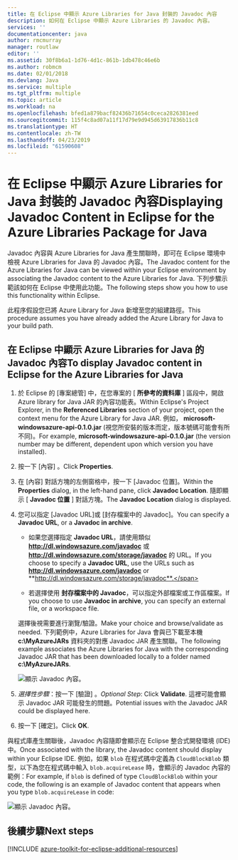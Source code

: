 ```yaml
---
title: 在 Eclipse 中顯示 Azure Libraries for Java 封裝的 Javadoc 內容
description: 如何在 Eclipse 中顯示 Azure Libraries 的 Javadoc 內容。
services: ''
documentationcenter: java
author: rmcmurray
manager: routlaw
editor: ''
ms.assetid: 30f8b6a1-1d76-4d1c-861b-1db478c46e6b
ms.author: robmcm
ms.date: 02/01/2018
ms.devlang: Java
ms.service: multiple
ms.tgt_pltfrm: multiple
ms.topic: article
ms.workload: na
ms.openlocfilehash: bfed1a879bacf82436b71654c0ceca2826381eed
ms.sourcegitcommit: 115f4c8ad07a11f17d79e9d945d63917836b11c8
ms.translationtype: HT
ms.contentlocale: zh-TW
ms.lasthandoff: 04/23/2019
ms.locfileid: "61590608"
---
```

# <a name="displaying-javadoc-content-in-eclipse-for-the-azure-libraries-package-for-java"></a><span data-ttu-id="4b48b-103">在 Eclipse 中顯示 Azure Libraries for Java 封裝的 Javadoc 內容</span><span class="sxs-lookup"><span data-stu-id="4b48b-103">Displaying Javadoc Content in Eclipse for the Azure Libraries Package for Java</span></span>

<span data-ttu-id="4b48b-104">Javadoc 內容與 Azure Libraries for Java 產生關聯時，即可在 Eclipse 環境中檢視 Azure Libraries for Java 的 Javadoc 內容。</span><span class="sxs-lookup"><span data-stu-id="4b48b-104">The Javadoc content for the Azure Libraries for Java can be viewed within your Eclipse environment by associating the Javadoc content to the Azure Libraries for Java.</span></span> <span data-ttu-id="4b48b-105">下列步驟示範該如何在 Eclipse 中使用此功能。</span><span class="sxs-lookup"><span data-stu-id="4b48b-105">The following steps show you how to use this functionality within Eclipse.</span></span>

<span data-ttu-id="4b48b-106">此程序假設您已將 Azure Library for Java 新增至您的組建路徑。</span><span class="sxs-lookup"><span data-stu-id="4b48b-106">This procedure assumes you have already added the Azure Library for Java to your build path.</span></span>

## <a name="to-display-javadoc-content-in-eclipse-for-the-azure-libraries-for-java"></a><span data-ttu-id="4b48b-107">在 Eclipse 中顯示 Azure Libraries for Java 的 Javadoc 內容</span><span class="sxs-lookup"><span data-stu-id="4b48b-107">To display Javadoc content in Eclipse for the Azure Libraries for Java</span></span>

1. <span data-ttu-id="4b48b-108">於 Eclipse 的 [專案總管] 中，在您專案的 [ **所參考的資料庫** ] 區段中，開啟 Azure library for Java JAR 的內容功能表。</span><span class="sxs-lookup"><span data-stu-id="4b48b-108">Within Eclipse's Project Explorer, in the **Referenced Libraries** section of your project, open the context menu for the Azure Library for Java JAR.</span></span> <span data-ttu-id="4b48b-109">例如， **microsoft-windowsazure-api-0.1.0.jar** (視您所安裝的版本而定，版本號碼可能會有所不同)。</span><span class="sxs-lookup"><span data-stu-id="4b48b-109">For example, **microsoft-windowsazure-api-0.1.0.jar** (the version number may be different, dependent upon which version you have installed).</span></span>

1. <span data-ttu-id="4b48b-110">按一下 [內容] 。</span><span class="sxs-lookup"><span data-stu-id="4b48b-110">Click **Properties**.</span></span>

1. <span data-ttu-id="4b48b-111">在 [內容] 對話方塊的左側窗格中，按一下 [Javadoc 位置]。</span><span class="sxs-lookup"><span data-stu-id="4b48b-111">Within the **Properties** dialog, in the left-hand pane, click **Javadoc Location**.</span></span> <span data-ttu-id="4b48b-112">隨即顯示 [ **Javadoc 位置** ] 對話方塊。</span><span class="sxs-lookup"><span data-stu-id="4b48b-112">The **Javadoc Location** dialog is displayed.</span></span>

1. <span data-ttu-id="4b48b-113">您可以指定 [Javadoc URL]或 [封存檔案中的 Javadoc]。</span><span class="sxs-lookup"><span data-stu-id="4b48b-113">You can specify a **Javadoc URL**, or a **Javadoc in archive**.</span></span>

   * <span data-ttu-id="4b48b-114">如果您選擇指定 **Javadoc URL**，請使用類似 **http://dl.windowsazure.com/javadoc** 或 **http://dl.windowsazure.com/storage/javadoc** 的 URL。</span><span class="sxs-lookup"><span data-stu-id="4b48b-114">If you choose to specify a **Javadoc URL**, use the URLs such as **http://dl.windowsazure.com/javadoc** or **http://dl.windowsazure.com/storage/javadoc**.</span></span>

   * <span data-ttu-id="4b48b-115">若選擇使用 **封存檔案中的 Javadoc**，可以指定外部檔案或工作區檔案。</span><span class="sxs-lookup"><span data-stu-id="4b48b-115">If you choose to use **Javadoc in archive**, you can specify an external file, or a workspace file.</span></span>

   <span data-ttu-id="4b48b-116">選擇後視需要進行瀏覽/驗證。</span><span class="sxs-lookup"><span data-stu-id="4b48b-116">Make your choice and browse/validate as needed.</span></span> <span data-ttu-id="4b48b-117">下列範例中，Azure Libraries for Java 會與已下載至本機 **c:\MyAzureJARs** 資料夾的對應 Javadoc JAR 產生關聯。</span><span class="sxs-lookup"><span data-stu-id="4b48b-117">The following example associates the Azure Libraries for Java with the corresponding Javadoc JAR that has been downloaded locally to a folder named **c:\MyAzureJARs**.</span></span>

   ![顯示 Javadoc 內容。][ic553487]

1. <span data-ttu-id="4b48b-119">*選擇性步驟*：按一下 [驗證] 。</span><span class="sxs-lookup"><span data-stu-id="4b48b-119">*Optional Step*: Click **Validate**.</span></span> <span data-ttu-id="4b48b-120">這裡可能會顯示 Javadoc JAR 可能發生的問題。</span><span class="sxs-lookup"><span data-stu-id="4b48b-120">Potential issues with the Javadoc JAR could be displayed here.</span></span>

1. <span data-ttu-id="4b48b-121">按一下 [確定]。</span><span class="sxs-lookup"><span data-stu-id="4b48b-121">Click **OK**.</span></span>

<span data-ttu-id="4b48b-122">與程式庫產生關聯後，Javadoc 內容隨即會顯示在 Eclipse 整合式開發環境 (IDE) 中。</span><span class="sxs-lookup"><span data-stu-id="4b48b-122">Once associated with the library, the Javadoc content should display within your Eclipse IDE.</span></span> <span data-ttu-id="4b48b-123">例如，如果 `blob` 在程式碼中定義為 `CloudBlockBlob` 類型，以下為您在程式碼中輸入 `blob.acquireLease` 時，會顯示的 Javadoc 內容的範例：</span><span class="sxs-lookup"><span data-stu-id="4b48b-123">For example, if `blob` is defined of type `CloudBlockBlob` within your code, the following is an example of Javadoc content that appears when you type `blob.acquireLease` in code:</span></span>

![顯示 Javadoc 內容。][ic553488]

## <a name="next-steps"></a><span data-ttu-id="4b48b-125">後續步驟</span><span class="sxs-lookup"><span data-stu-id="4b48b-125">Next steps</span></span>

[!INCLUDE [azure-toolkit-for-eclipse-additional-resources](../includes/azure-toolkit-for-eclipse-additional-resources.md)]

<!-- URL List -->

<!-- Legacy MSDN URL = https://msdn.microsoft.com/library/azure/hh698319.aspx -->

<!-- IMG List -->

[ic553487]: media/azure-toolkit-for-eclipse-displaying-javadoc-content-for-azure-libraries/ic553487.png
[ic553488]: media/azure-toolkit-for-eclipse-displaying-javadoc-content-for-azure-libraries/ic553488.png
